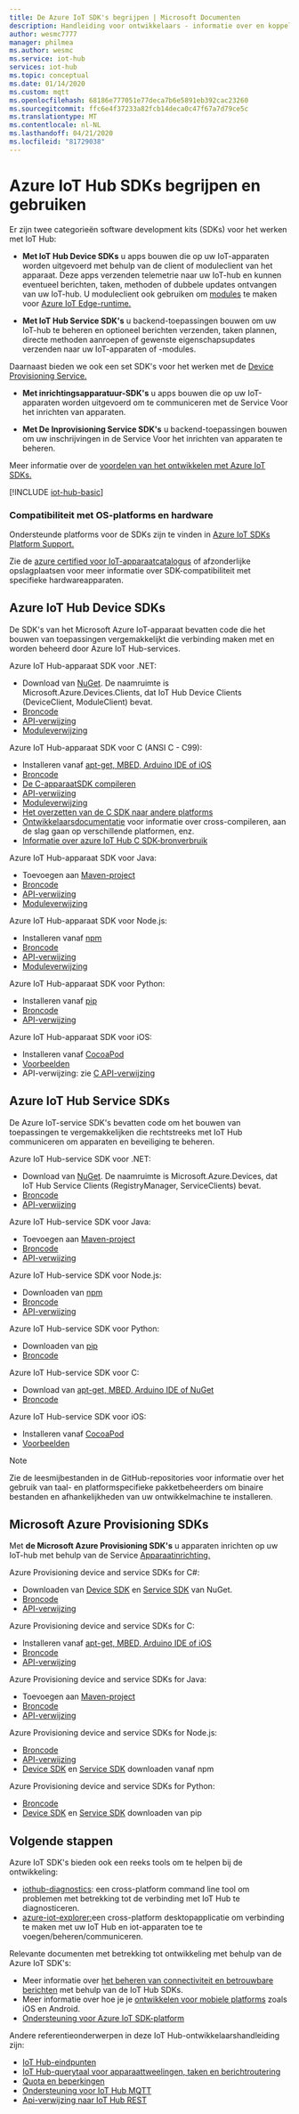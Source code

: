 ```yaml
---
title: De Azure IoT SDK's begrijpen | Microsoft Documenten
description: Handleiding voor ontwikkelaars - informatie over en koppelingen naar de verschillende Azure IoT-apparaat- en service-SDK's die u gebruiken om apparaat-apps en back-end-apps te bouwen.
author: wesmc7777
manager: philmea
ms.author: wesmc
ms.service: iot-hub
services: iot-hub
ms.topic: conceptual
ms.date: 01/14/2020
ms.custom: mqtt
ms.openlocfilehash: 68186e777051e77deca7b6e5891eb392cac23260
ms.sourcegitcommit: ffc6e4f37233a82fcb14deca0c47f67a7d79ce5c
ms.translationtype: MT
ms.contentlocale: nl-NL
ms.lasthandoff: 04/21/2020
ms.locfileid: "81729038"
---
```

# <a name="understand-and-use-azure-iot-hub-sdks"></a>Azure IoT Hub SDKs begrijpen en gebruiken

Er zijn twee categorieën software development kits (SDKs) voor het werken met IoT Hub:

* **Met IoT Hub Device SDKs** u apps bouwen die op uw IoT-apparaten worden uitgevoerd met behulp van de client of moduleclient van het apparaat. Deze apps verzenden telemetrie naar uw IoT-hub en kunnen eventueel berichten, taken, methoden of dubbele updates ontvangen van uw IoT-hub.  U moduleclient ook gebruiken om [modules](../iot-edge/iot-edge-modules.md) te maken voor [Azure IoT Edge-runtime.](../iot-edge/about-iot-edge.md)

* **Met IoT Hub Service SDK's** u backend-toepassingen bouwen om uw IoT-hub te beheren en optioneel berichten verzenden, taken plannen, directe methoden aanroepen of gewenste eigenschapsupdates verzenden naar uw IoT-apparaten of -modules.

Daarnaast bieden we ook een set SDK's voor het werken met de [Device Provisioning Service.](../iot-dps/about-iot-dps.md)
* **Met inrichtingsapparatuur-SDK's** u apps bouwen die op uw IoT-apparaten worden uitgevoerd om te communiceren met de Service Voor het inrichten van apparaten.

* **Met De Inprovisioning Service SDK's** u backend-toepassingen bouwen om uw inschrijvingen in de Service Voor het inrichten van apparaten te beheren.

Meer informatie over de [voordelen van het ontwikkelen met Azure IoT SDKs.](https://azure.microsoft.com/blog/benefits-of-using-the-azure-iot-sdks-in-your-azure-iot-solution/)

[!INCLUDE [iot-hub-basic](../../includes/iot-hub-basic-partial.md)]


### <a name="os-platform-and-hardware-compatibility"></a>Compatibiliteit met OS-platforms en hardware

Ondersteunde platforms voor de SDKs zijn te vinden in [Azure IoT SDKs Platform Support.](iot-hub-device-sdk-platform-support.md)

Zie de [azure certified voor IoT-apparaatcatalogus](https://catalog.azureiotsolutions.com/) of afzonderlijke opslagplaatsen voor meer informatie over SDK-compatibiliteit met specifieke hardwareapparaten.

## <a name="azure-iot-hub-device-sdks"></a>Azure IoT Hub Device SDKs

De SDK's van het Microsoft Azure IoT-apparaat bevatten code die het bouwen van toepassingen vergemakkelijkt die verbinding maken met en worden beheerd door Azure IoT Hub-services.

Azure IoT Hub-apparaat SDK voor .NET: 

* Download van [NuGet](https://www.nuget.org/packages/Microsoft.Azure.Devices.Client/).  De naamruimte is Microsoft.Azure.Devices.Clients, dat IoT Hub Device Clients (DeviceClient, ModuleClient) bevat.
* [Broncode](https://github.com/Azure/azure-iot-sdk-csharp)
* [API-verwijzing](https://docs.microsoft.com/dotnet/api/microsoft.azure.devices?view=azure-dotnet)
* [Moduleverwijzing](https://docs.microsoft.com/dotnet/api/microsoft.azure.devices.client.moduleclient?view=azure-dotnet)

Azure IoT Hub-apparaat SDK voor C (ANSI C - C99):

* Installeren vanaf [apt-get, MBED, Arduino IDE of iOS](https://github.com/Azure/azure-iot-sdk-c/blob/master/readme.md#packages-and-libraries)
* [Broncode](https://github.com/Azure/azure-iot-sdk-c)
* [De C-apparaatSDK compileren](https://github.com/Azure/azure-iot-sdk-c/blob/master/iothub_client/readme.md#compiling-the-c-device-sdk)
* [API-verwijzing](https://docs.microsoft.com/azure/iot-hub/iot-c-sdk-ref/)
* [Moduleverwijzing](https://docs.microsoft.com/azure/iot-hub/iot-c-sdk-ref/iothub-module-client-h)
* [Het overzetten van de C SDK naar andere platforms](https://github.com/Azure/azure-c-shared-utility/blob/master/devdoc/porting_guide.md)
* [Ontwikkelaarsdocumentatie](https://github.com/Azure/azure-iot-sdk-c/tree/master/doc) voor informatie over cross-compileren, aan de slag gaan op verschillende platformen, enz.
* [Informatie over azure IoT Hub C SDK-bronverbruik](https://github.com/Azure/azure-iot-sdk-c/blob/master/doc/c_sdk_resource_information.md)

Azure IoT Hub-apparaat SDK voor Java: 

* Toevoegen aan [Maven-project](https://github.com/Azure/azure-iot-sdk-java/blob/master/doc/java-devbox-setup.md#for-the-device-sdk)
* [Broncode](https://github.com/Azure/azure-iot-sdk-java)
* [API-verwijzing](https://docs.microsoft.com/java/api/com.microsoft.azure.sdk.iot.device)
* [Moduleverwijzing](https://docs.microsoft.com/java/api/com.microsoft.azure.sdk.iot.device.moduleclient?view=azure-java-stable)

Azure IoT Hub-apparaat SDK voor Node.js: 

* Installeren vanaf [npm](https://www.npmjs.com/package/azure-iot-device)
* [Broncode](https://github.com/Azure/azure-iot-sdk-node)
* [API-verwijzing](https://docs.microsoft.com/javascript/api/azure-iot-device/?view=azure-iot-typescript-latest)
* [Moduleverwijzing](https://docs.microsoft.com/javascript/api/azure-iot-device/moduleclient?view=azure-node-latest)

Azure IoT Hub-apparaat SDK voor Python: 

* Installeren vanaf [pip](https://pypi.org/project/azure-iot-device/)
* [Broncode](https://github.com/Azure/azure-iot-sdk-python)
* [API-verwijzing](https://docs.microsoft.com/python/api/azure-iot-device)

Azure IoT Hub-apparaat SDK voor iOS: 

* Installeren vanaf [CocoaPod](https://cocoapods.org/pods/AzureIoTHubClient)
* [Voorbeelden](https://github.com/Azure-Samples/azure-iot-samples-ios)
* API-verwijzing: zie [C API-verwijzing](https://docs.microsoft.com/azure/iot-hub/iot-c-sdk-ref/)

## <a name="azure-iot-hub-service-sdks"></a>Azure IoT Hub Service SDKs

De Azure IoT-service SDK's bevatten code om het bouwen van toepassingen te vergemakkelijken die rechtstreeks met IoT Hub communiceren om apparaten en beveiliging te beheren.

Azure IoT Hub-service SDK voor .NET:

* Download van [NuGet](https://www.nuget.org/packages/Microsoft.Azure.Devices/).  De naamruimte is Microsoft.Azure.Devices, dat IoT Hub Service Clients (RegistryManager, ServiceClients) bevat.
* [Broncode](https://github.com/Azure/azure-iot-sdk-csharp)
* [API-verwijzing](https://docs.microsoft.com/dotnet/api/microsoft.azure.devices)

Azure IoT Hub-service SDK voor Java: 

* Toevoegen aan [Maven-project](https://github.com/Azure/azure-iot-sdk-java/blob/master/doc/java-devbox-setup.md#for-the-service-sdk)
* [Broncode](https://github.com/Azure/azure-iot-sdk-java)
* [API-verwijzing](https://docs.microsoft.com/java/api/com.microsoft.azure.sdk.iot.service)

Azure IoT Hub-service SDK voor Node.js: 

* Downloaden van [npm](https://www.npmjs.com/package/azure-iothub)
* [Broncode](https://github.com/Azure/azure-iot-sdk-node)
* [API-verwijzing](https://docs.microsoft.com/javascript/api/azure-iothub/?view=azure-iot-typescript-latest)

Azure IoT Hub-service SDK voor Python: 

* Downloaden van [pip](https://pypi.python.org/pypi/azure-iot-hub/)
* [Broncode](https://github.com/Azure/azure-iot-sdk-python/tree/master)

Azure IoT Hub-service SDK voor C: 

* Download van [apt-get, MBED, Arduino IDE of NuGet](https://github.com/Azure/azure-iot-sdk-c/blob/master/readme.md)
* [Broncode](https://github.com/Azure/azure-iot-sdk-c)

Azure IoT Hub-service SDK voor iOS: 

* Installeren vanaf [CocoaPod](https://cocoapods.org/pods/AzureIoTHubServiceClient)
* [Voorbeelden](https://github.com/Azure-Samples/azure-iot-samples-ios)

> [!NOTE]
> Zie de leesmijbestanden in de GitHub-repositories voor informatie over het gebruik van taal- en platformspecifieke pakketbeheerders om binaire bestanden en afhankelijkheden van uw ontwikkelmachine te installeren.

## <a name="microsoft-azure-provisioning-sdks"></a>Microsoft Azure Provisioning SDKs

Met **de Microsoft Azure Provisioning SDK's** u apparaten inrichten op uw IoT-hub met behulp van de Service [Apparaatinrichting.](../iot-dps/about-iot-dps.md)

Azure Provisioning device and service SDKs for C#:

* Downloaden van [Device SDK](https://www.nuget.org/packages/Microsoft.Azure.Devices.Provisioning.Client/) en [Service SDK](https://www.nuget.org/packages/Microsoft.Azure.Devices.Provisioning.Service/) van NuGet.
* [Broncode](https://github.com/Azure/azure-iot-sdk-csharp/)
* [API-verwijzing](https://docs.microsoft.com/dotnet/api/microsoft.azure.devices.provisioning.client?view=azure-dotnet)

Azure Provisioning device and service SDKs for C:

* Installeren vanaf [apt-get, MBED, Arduino IDE of iOS](https://github.com/Azure/azure-iot-sdk-c/blob/master/readme.md#packages-and-libraries)
* [Broncode](https://github.com/Azure/azure-iot-sdk-c/blob/master/provisioning_client)
* [API-verwijzing](https://docs.microsoft.com/azure/iot-hub/iot-c-sdk-ref/)

Azure Provisioning device and service SDKs for Java:

* Toevoegen aan [Maven-project](https://github.com/Azure/azure-iot-sdk-java/blob/master/doc/java-devbox-setup.md#for-the-service-sdk)
* [Broncode](https://github.com/Azure/azure-iot-sdk-java/blob/master/provisioning)
* [API-verwijzing](https://docs.microsoft.com/java/api/com.microsoft.azure.sdk.iot.provisioning.device?view=azure-java-stable)

Azure Provisioning device and service SDKs for Node.js:

* [Broncode](https://github.com/Azure/azure-iot-sdk-node/tree/master/provisioning)
* [API-verwijzing](https://docs.microsoft.com/javascript/api/overview/azure/iothubdeviceprovisioning?view=azure-node-latest)
* [Device SDK](https://badge.fury.io/js/azure-iot-provisioning-device) en [Service SDK](https://badge.fury.io/js/azure-iot-provisioning-service) downloaden vanaf npm

Azure Provisioning device and service SDKs for Python:

* [Broncode](https://github.com/Azure/azure-iot-sdk-python)
* [Device SDK](https://pypi.org/project/azure-iot-device/) en [Service SDK](https://pypi.org/project/azure-iothub-provisioningserviceclient/) downloaden van pip

## <a name="next-steps"></a>Volgende stappen

Azure IoT SDK's bieden ook een reeks tools om te helpen bij de ontwikkeling:
* [iothub-diagnostics](https://github.com/Azure/iothub-diagnostics): een cross-platform command line tool om problemen met betrekking tot de verbinding met IoT Hub te diagnosticeren.
* [azure-iot-explorer:](https://github.com/Azure/azure-iot-explorer)een cross-platform desktopapplicatie om verbinding te maken met uw IoT Hub en iot-apparaten toe te voegen/beheren/communiceren.

Relevante documenten met betrekking tot ontwikkeling met behulp van de Azure IoT SDK's:
* Meer informatie over [het beheren van connectiviteit en betrouwbare berichten](iot-hub-reliability-features-in-sdks.md) met behulp van de IoT Hub SDKs.
* Meer informatie over hoe je je [ontwikkelen voor mobiele platforms](iot-hub-how-to-develop-for-mobile-devices.md) zoals iOS en Android.
* [Ondersteuning voor Azure IoT SDK-platform](iot-hub-device-sdk-platform-support.md)


Andere referentieonderwerpen in deze IoT Hub-ontwikkelaarshandleiding zijn:

* [IoT Hub-eindpunten](iot-hub-devguide-endpoints.md)
* [IoT Hub-querytaal voor apparaattweelingen, taken en berichtroutering](iot-hub-devguide-query-language.md)
* [Quota en beperkingen](iot-hub-devguide-quotas-throttling.md)
* [Ondersteuning voor IoT Hub MQTT](iot-hub-mqtt-support.md)
* [Api-verwijzing naar IoT Hub REST](/rest/api/iothub/)
